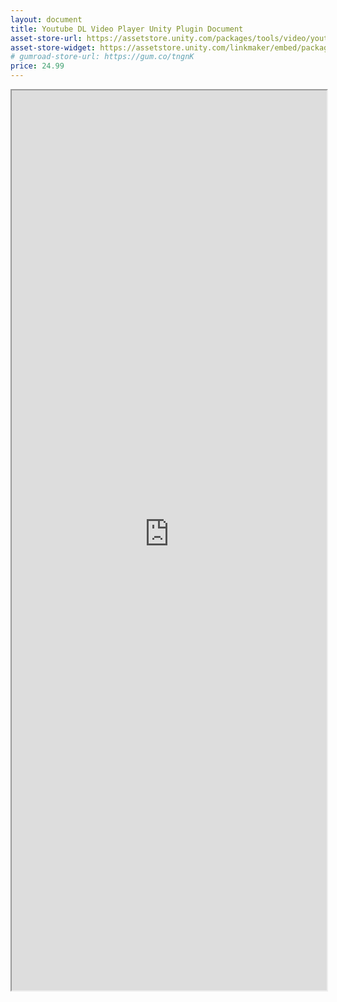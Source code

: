 ```yaml
---
layout: document
title: Youtube DL Video Player Unity Plugin Document
asset-store-url: https://assetstore.unity.com/packages/tools/video/youtube-dl-video-player-161547?aid=1100l9ebS
asset-store-widget: https://assetstore.unity.com/linkmaker/embed/package/161547/widget?aid=1100l9ebS
# gumroad-store-url: https://gum.co/tngnK
price: 24.99
---
```


<iframe src="https://evereal.s3-us-west-1.amazonaws.com/youtube_video_player/README.pdf?v=1.1.2" width="100%" height="1440px">
</iframe>
